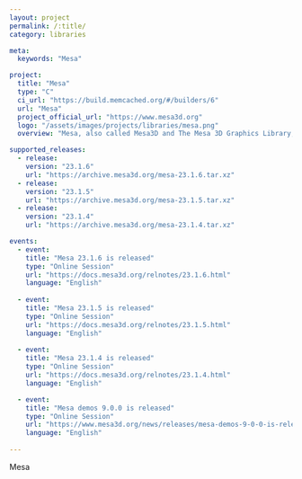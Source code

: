 ```yaml
---
layout: project
permalink: /:title/
category: libraries

meta:
  keywords: "Mesa"

project:
  title: "Mesa"
  type: "C"
  ci_url: "https://build.memcached.org/#/builders/6"
  url: "Mesa"
  project_official_url: "https://www.mesa3d.org"
  logo: "/assets/images/projects/libraries/mesa.png"
  overview: "Mesa, also called Mesa3D and The Mesa 3D Graphics Library, is an open source implementation of OpenGL, Vulkan, and other graphics API specifications. Mesa translates these specifications to vendor-specific graphics hardware drivers."

supported_releases:
  - release:
    version: "23.1.6"
    url: "https://archive.mesa3d.org/mesa-23.1.6.tar.xz"
  - release:
    version: "23.1.5"
    url: "https://archive.mesa3d.org/mesa-23.1.5.tar.xz"
  - release:
    version: "23.1.4"
    url: "https://archive.mesa3d.org/mesa-23.1.4.tar.xz"

events:
  - event:
    title: "Mesa 23.1.6 is released"
    type: "Online Session"
    url: "https://docs.mesa3d.org/relnotes/23.1.6.html"
    language: "English"
  
  - event:
    title: "Mesa 23.1.5 is released"
    type: "Online Session"
    url: "https://docs.mesa3d.org/relnotes/23.1.5.html"
    language: "English"
  
  - event:
    title: "Mesa 23.1.4 is released"
    type: "Online Session"
    url: "https://docs.mesa3d.org/relnotes/23.1.4.html"
    language: "English"

  - event:
    title: "Mesa demos 9.0.0 is released"
    type: "Online Session"
    url: "https://www.mesa3d.org/news/releases/mesa-demos-9-0-0-is-released/"
    language: "English"
    
---
```


<p>Mesa</p>

